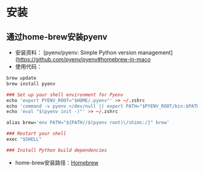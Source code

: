 # 安装
## 通过home-brew安装pyenv
- 安装资料： [pyenv/pyenv: Simple Python version management](https://github.com/pyenv/pyenv#homebrew-in-maco
- 使用代码：
```r
brew update
brew install pyenv

### Set up your shell environment for Pyenv
echo 'export PYENV_ROOT="$HOME/.pyenv"' >> ~/.zshrc
echo 'command -v pyenv >/dev/null || export PATH="$PYENV_ROOT/bin:$PATH"' >> ~/.zshrc
echo 'eval "$(pyenv init -)"' >> ~/.zshrc

alias brew='env PATH="${PATH//$(pyenv root)\/shims:/}" brew'

### Restart your shell
exec "$SHELL"

### Install Python build dependencies

```
- home-brew安装路径：[Homebrew](Configuration/homebrew/Homebrew.md#^b49b8b)

